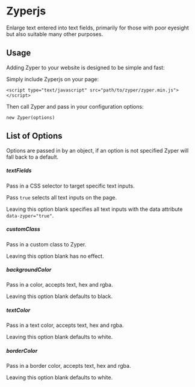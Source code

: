 # Zyperjs
Enlarge text entered into text fields, primarily for those with poor eyesight but also suitable many other purposes.

## Usage

Adding Zyper to your website is designed to be simple and fast:

Simply include Zyperjs on your page:

`<script type="text/javascript" src="path/to/zyper/zyper.min.js"></script>`

Then call Zyper and pass in your configuration options:

`new Zyper(options)`

## List of Options

Options are passed in by an object, if an option is not specified Zyper will fall back to a default.

##### textFields

Pass in a CSS selector to target specific text inputs.

Pass `true` selects all text inputs on the page.

Leaving this option blank specifies all text inputs with the data attribute `data-zyper="true"`.

##### customClass

Pass in a custom class to Zyper.

Leaving this option blank has no effect.

##### backgroundColor

Pass in a color, accepts text, hex and rgba.

Leaving this option blank defaults to black.

##### textColor

Pass in a text color, accepts text, hex and rgba.

Leaving this option blank defaults to white.

##### borderColor

Pass in a border color, accepts text, hex and rgba.

Leaving this option blank defaults to white.